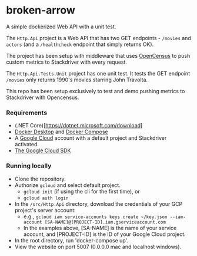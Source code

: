 # broken-arrow
A simple dockerized Web API with a unit test.

The `Http.Api` project is a Web API that has two GET endpoints - `/movies` and `actors` (and a `/healthcheck` endpoint that simply returns OK).

The project has been setup with middleware that uses [OpenCensus](https://github.com/census-instrumentation/opencensus-csharp) to push custom metrics to Stackdriver with every request.

The `Http.Api.Tests.Unit` project has one unit test. It tests the GET endpoint `/movies` only returns 1990's movies starring John Travolta.

This repo has been setup exclusively to test and demo pushing metrics to Stackdriver with Opencensus.

### Requirements
* (.NET Core)[https://dotnet.microsoft.com/download]
* [Docker Desktop](https://www.docker.com/products/docker-desktop) and [Docker Compose](https://docs.docker.com/compose/)
* A [Google Cloud](https://cloud.google.com/) account with a default project and Stackdriver activated.
* [The Google Cloud SDK](https://cloud.google.com/sdk/docs/quickstarts)

### Running locally
* Clone the repository.
* Authorize `gcloud` and select default project. 
  * `gcloud init` (if using the cli for the first time), or
  * `gcloud auth login`
* In the `/src/Http.Api` directory, download the credentials of your GCP project's server account:
  * e.g., `gcloud iam service-accounts keys create ~/key.json --iam-account [SA-NAME]@[PROJECT-ID].iam.gserviceaccount.com`
  * In the examples above, [SA-NAME] is the name of your service account, and [PROJECT-ID] is the ID of your Google Cloud project.
* In the root directory, run 'docker-compose up'.
* View the website on port 5007 (0.0.0.0 mac and localhost windows).
